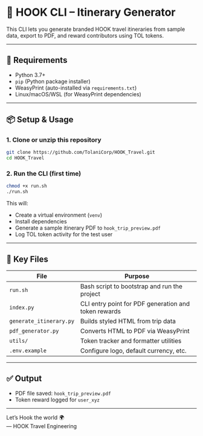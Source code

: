 # 🚀 HOOK CLI – Itinerary Generator

This CLI lets you generate branded HOOK travel itineraries from sample data, export to PDF, and reward contributors using TOL tokens.

---

## 🧰 Requirements

- Python 3.7+
- `pip` (Python package installer)
- WeasyPrint (auto-installed via `requirements.txt`)
- Linux/macOS/WSL (for WeasyPrint dependencies)

---

## 📦 Setup & Usage

### 1. Clone or unzip this repository

```bash
git clone https://github.com/TolaniCorp/HOOK_Travel.git
cd HOOK_Travel
```

### 2. Run the CLI (first time)

```bash
chmod +x run.sh
./run.sh
```

This will:
- Create a virtual environment (`venv`)
- Install dependencies
- Generate a sample itinerary PDF to `hook_trip_preview.pdf`
- Log TOL token activity for the test user

---

## 📁 Key Files

| File | Purpose |
|------|---------|
| `run.sh` | Bash script to bootstrap and run the project |
| `index.py` | CLI entry point for PDF generation and token rewards |
| `generate_itinerary.py` | Builds styled HTML from trip data |
| `pdf_generator.py` | Converts HTML to PDF via WeasyPrint |
| `utils/` | Token tracker and formatter utilities |
| `.env.example` | Configure logo, default currency, etc. |

---

## ✅ Output

- PDF file saved: `hook_trip_preview.pdf`
- Token reward logged for `user_xyz`

---

Let’s Hook the world 🌍  
— HOOK Travel Engineering
